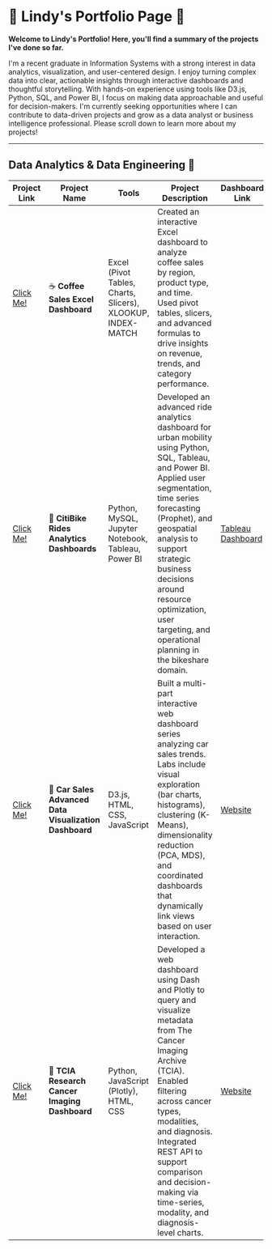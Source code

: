 # 🌻 Lindy's Portfolio Page 🌻

**Welcome to Lindy's Portfolio! Here, you'll find a summary of the projects I've done so far.**

I'm a recent graduate in Information Systems with a strong interest in data analytics, visualization, and user-centered design. I enjoy turning complex data into clear, actionable insights through interactive dashboards and thoughtful storytelling. With hands-on experience using tools like D3.js, Python, SQL, and Power BI, I focus on making data approachable and useful for decision-makers. I'm currently seeking opportunities where I can contribute to data-driven projects and grow as a data analyst or business intelligence professional. Please scroll down to learn more about my projects!

 ---


## Data Analytics & Data Engineering 🚀 

| Project Link | Project Name | Tools | Project Description | Dashboard Link |
|----------|----------|----------|----------|----------|
| [Click Me!](https://github.com/Lindy932/coffee-sales) | ☕ **Coffee Sales Excel Dashboard** | Excel (Pivot Tables, Charts, Slicers), XLOOKUP, INDEX-MATCH | Created an interactive Excel dashboard to analyze coffee sales by region, product type, and time. Used pivot tables, slicers, and advanced formulas to drive insights on revenue, trends, and category performance. |  |
| [Click Me!](https://github.com/Lindy932/bikeshare-dashboard) | 🚴 **CitiBike Rides Analytics Dashboards** | Python, MySQL, Jupyter Notebook, Tableau, Power BI | Developed an advanced ride analytics dashboard for urban mobility using Python, SQL, Tableau, and Power BI. Applied user segmentation, time series forecasting (Prophet), and geospatial analysis to support strategic business decisions around resource optimization, user targeting, and operational planning in the bikeshare domain.| [Tableau Dashboard](https://public.tableau.com/views/BikeshareVisualizationDashboard/Dashboard1?:language=en-US&:sid=&:redirect=auth&:display_count=n&:origin=viz_share_link) |
| [Click Me!](https://github.com/Lindy932/carsales_dashboard) | 🚗 **Car Sales Advanced Data Visualization Dashboard** | D3.js, HTML, CSS, JavaScript | Built a multi-part interactive web dashboard series analyzing car sales trends. Labs include visual exploration (bar charts, histograms), clustering (K-Means), dimensionality reduction (PCA, MDS), and coordinated dashboards that dynamically link views based on user interaction. | [Website](https://lindy932.github.io/carsales_dashboard/) |
| [Click Me!](https://github.com/Lindy932/webgen-dashboard) | 🧬 **TCIA Research Cancer Imaging Dashboard** | Python, JavaScript (Plotly), HTML, CSS | Developed a web dashboard using Dash and Plotly to query and visualize metadata from The Cancer Imaging Archive (TCIA). Enabled filtering across cancer types, modalities, and diagnosis. Integrated REST API to support comparison and decision-making via time-series, modality, and diagnosis-level charts. | [Website](https://lindy932.github.io/webgen-dashboard/) |



